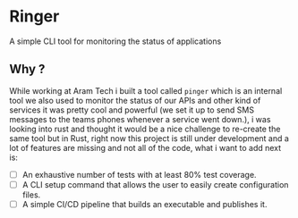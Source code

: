 # Ringer

A simple CLI tool for monitoring the status of applications

## Why ?

While working at Aram Tech i built a tool called `pinger` which is an internal tool we also used to monitor the status of our APIs and other kind of services
it was pretty cool and powerful (we set it up to send SMS messages to the teams phones whenever a service went down.), i was looking into rust and thought it
would be a nice challenge to re-create the same tool but in Rust, right now this project is still under development and a lot of features are missing and not
all of the code, what i want to add next is:

- [ ] An exhaustive number of tests with at least 80% test coverage.
- [ ] A CLI setup command that allows the user to easily create configuration files.
- [ ] A simple CI/CD pipeline that builds an executable and publishes it.
